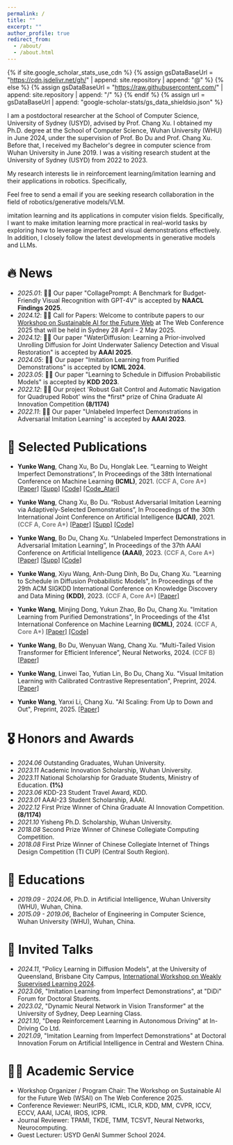 ```yaml
---
permalink: /
title: ""
excerpt: ""
author_profile: true
redirect_from: 
  - /about/
  - /about.html
---
```


{% if site.google_scholar_stats_use_cdn %}
{% assign gsDataBaseUrl = "https://cdn.jsdelivr.net/gh/" | append: site.repository | append: "@" %}
{% else %}
{% assign gsDataBaseUrl = "https://raw.githubusercontent.com/" | append: site.repository | append: "/" %}
{% endif %}
{% assign url = gsDataBaseUrl | append: "google-scholar-stats/gs_data_shieldsio.json" %}

<span class='anchor' id='about-me'></span>

I am a postdoctoral researcher at the School of Computer Science, University of Sydney (USYD), advised by Prof. Chang Xu. I obtained my Ph.D. degree at the School of Computer Science, Wuhan University (WHU) in June 2024, under the supervision of Prof. Bo Du and Prof. Chang Xu. Before that, I received my Bachelor's degree in computer science from Wuhan University in June 2019. I was a visiting research student at the University of Sydney (USYD) from 2022 to 2023.

My research interests lie in reinforcement learning/imitation learning and their applications in robotics. Specifically, 

Feel free to send a email if you are seeking research collaboration in the field of robotics/generative models/VLM. 

imitation learning and its applications in computer vision fields. Specifically, I want to make imitation learning more practical in real-world tasks by exploring how to leverage imperfect and visual demonstrations effectively. In addition, I closely follow the latest developments in generative models and LLMs.

# 🔥 News
- *2025.01*: 🎉🎉 Our paper "CollagePrompt: A Benchmark for Budget-Friendly Visual Recognition with GPT-4V" is accepted by **NAACL Findings 2025**.
- *2024.12*: 📢📢 Call for Papers: Welcome to contribute papers to our [Workshop on Sustainable AI for the Future Web](https://www25-sustainableai.github.io) at The Web Conference 2025 that will be held in Sydney 28 April - 2 May 2025.
- *2024.12*: 🎉🎉 Our paper "WaterDiffusion: Learning a Prior-involved Unrolling Diffusion for Joint Underwater Saliency Detection and Visual Restoration" is accepted by **AAAI 2025**.
- *2024.05*: 🎉🎉 Our paper "Imitation Learning from Purified Demonstrations" is accepted by **ICML 2024**.
- *2023.05*: 🎉🎉 Our paper "Learning to Schedule in Diffusion Probabilistic Models" is accepted by **KDD 2023**.
- *2022.12*: 🎉🎉 Our project 'Robust Gait Control and Automatic Navigation for Quadruped Robot' wins the \*first\* prize of China Graduate AI Innovation Competition **(8/1174)**
- *2022.11*: 🎉🎉 Our paper "Unlabeled Imperfect Demonstrations in Adversarial Imitation Learning" is accepted by **AAAI 2023**. 

# 📝 Selected Publications 
- **Yunke Wang**, Chang Xu, Bo Du, Honglak Lee. “Learning to Weight Imperfect Demonstrations”, In Proceedings of the 38th International Conference on Machine Learning **(ICML)**, 2021.
<strong style="color:gray">(CCF A, Core A\*)</strong>
[[Paper]](http://proceedings.mlr.press/v139/wang21aa/wang21aa.pdf)
[[Supp]](http://proceedings.mlr.press/v139/wang21aa/wang21aa-supp.pdf)
[[Code]](https://github.com/yunke-wang/WGAIL)
[[Code_Atari]](https://github.com/yunke-wang/gail_atari)

- **Yunke Wang**, Chang Xu, Bo Du. “Robust Adversarial Imitation Learning via Adaptively-Selected Demonstrations”, In Proceedings of the 30th International Joint Conference on Artificial Intelligence **(IJCAI)**, 2021.
<strong style="color:gray">(CCF A, Core A\*)</strong>
[[Paper]](https://www.ijcai.org/proceedings/2021/0434.pdf)
[[Supp]](https://github.com/yunke-wang/yunke-wang.github.io/blob/main/docs/IJCAI__21_Robust_Adversarial_Imitation_Learning_via_Adaptively_Selected_Demonstrations.pdf)
[[Code]](https://github.com/yunke-wang/SAIL)

- **Yunke Wang**, Bo Du, Chang Xu. “Unlabeled Imperfect Demonstrations in Adversarial Imitation Learning”, In Proceedings of the 37th AAAI Conference on Artificial Intelligence **(AAAI)**, 2023.
<strong style="color:gray">(CCF A, Core A\*)</strong>
[[Paper]](https://arxiv.org/pdf/2302.06271.pdf)
[[Supp]](https://github.com/yunke-wang/yunke-wang.github.io/blob/main/docs/Appendix_For_UID.pdf)
[[Code]](https://github.com/yunke-wang/UID)

- **Yunke Wang**, Xiyu Wang, Anh-Dung Dinh, Bo Du, Chang Xu. "Learning to Schedule in Diffusion Probabilistic Models", In Proceedings of the 29th ACM SIGKDD International Conference on Knowledge Discovery and Data Mining **(KDD)**, 2023.
<strong style="color:gray">(CCF A, Core A\*)</strong>
[[Paper]](https://dl.acm.org/doi/abs/10.1145/3580305.3599412)

- **Yunke Wang**, Minjing Dong, Yukun Zhao, Bo Du, Chang Xu. "Imitation Learning from Purified Demonstrations", In Proceedings of the 41st International Conference on Machine Learning **(ICML)**, 2024.
<strong style="color:gray">(CCF A, Core A\*)</strong>
[[Paper]](https://proceedings.mlr.press/v235/wang24m.html)
[[Code]](https://github.com/yunke-wang/dp-il)

- **Yunke Wang**, Bo Du, Wenyuan Wang, Chang Xu. “Multi-Tailed Vision Transformer for Efficient Inference”, Neural Networks, 2024.
<strong style="color:gray">(CCF B)</strong>
[[Paper]](https://arxiv.org/pdf/2203.01587.pdf)

- **Yunke Wang**, Linwei Tao, Yutian Lin, Bo Du, Chang Xu. "Visual Imitation Learning with Calibrated Contrastive Representation", Preprint, 2024.
[[Paper]](https://arxiv.org/abs/2401.11396)

- **Yunke Wang**, Yanxi Li, Chang Xu. "AI Scaling: From Up to Down and Out", Preprint, 2025.
[[Paper]](https://www.arxiv.org/abs/2502.01677)

<!-- <div class='paper-box'><div class='paper-box-image'><div><div class="badge">CVPR 2016</div><img src='images/500x300.png' alt="sym" width="100%"></div></div>
<div class='paper-box-text' markdown="1">

[Deep Residual Learning for Image Recognition](https://openaccess.thecvf.com/content_cvpr_2016/papers/He_Deep_Residual_Learning_CVPR_2016_paper.pdf)

**Kaiming He**, Xiangyu Zhang, Shaoqing Ren, Jian Sun

[**Project**](https://scholar.google.com/citations?view_op=view_citation&hl=zh-CN&user=DhtAFkwAAAAJ&citation_for_view=DhtAFkwAAAAJ:ALROH1vI_8AC) <strong><span class='show_paper_citations' data='DhtAFkwAAAAJ:ALROH1vI_8AC'></span></strong>
- Lorem ipsum dolor sit amet, consectetur adipiscing elit. Vivamus ornare aliquet ipsum, ac tempus justo dapibus sit amet. 
</div>
</div> -->
 
# 🎖 Honors and Awards
- *2024.06* Outstanding Graduates, Wuhan University.
- *2023.11* Academic Innovation Scholarship, Wuhan University.
- *2023.11* National Scholarship for Graduate Students, Ministry of Education. **(1%)**
- *2023.06* KDD-23 Student Travel Award, KDD.
- *2023.01* AAAI-23 Student Scholarship, AAAI. 
- *2022.12* First Prize Winner of China Graduate AI Innovation Competition.  **(8/1174)**
- *2021.10* Yisheng Ph.D. Scholarship, Wuhan University. 
- *2018.08* Second Prize Winner of Chinese Collegiate Computing Competition.
- *2018.08* First Prize Winner of Chinese Collegiate Internet of Things Design Competition (TI CUP) (Central South Region).

# 📖 Educations
- *2019.09 - 2024.06*, Ph.D. in Artificial Intelligence, Wuhan University (WHU), Wuhan, China.
- *2015.09 - 2019.06*, Bachelor of Engineering in Computer Science, Wuhan University (WHU), Wuhan, China.

<!-- - *2022.09 - 2023.09*, Visiting Research Student, The University of Sydney (USYD), Sydney, Australia. -->

# 💬 Invited Talks
- *2024.11*, "Policy Learning in Diffusion Models", at the University of Queensland, Brisbane City Campus, [International Workshop on Weakly Supervised Learning 2024](https://wsl-workshop.github.io/wsl24.html).
- *2023.06*, "Imitation Learning from Imperfect Demonstrations", at "DiDi" Forum for Doctoral Students.
- *2023.02*, "Dynamic Neural Network in Vision Transformer" at the University of Sydney, Deep Learning Class.
- *2021.10*, "Deep Reinforcement Learning in Autonomous Driving" at In-Driving Co Ltd.
- *2021.09*, "Imitation Learning from Imperfect Demonstrations" at Doctoral Innovation Forum on Artificial Intelligence in Central and Western China.
  
# 🫶🏼 Academic Service
- Workshop Organizer / Program Chair: The Workshop on Sustainable AI for the Future Web (WSAI) on The Web Conference 2025.
- Conference Reviewer: NeurIPS, ICML, ICLR, KDD, MM, CVPR, ICCV, ECCV, AAAI, IJCAI, IROS, ICPR.
- Journal Reviewer: TPAMI, TKDE, TMM, TCSVT, Neural Networks, Neurocomputing.
- Guest Lecturer: USYD GenAI Summer School 2024.
